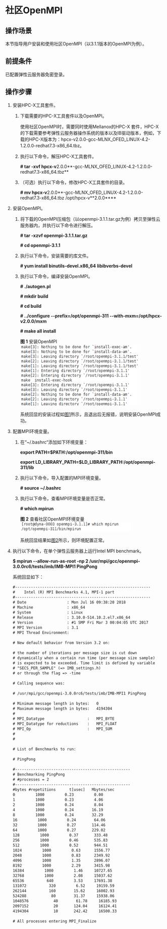 # 社区OpenMPI<a name="ZH-CN_TOPIC_0063425437"></a>

## 操作场景<a name="section5226638417947"></a>

本节指导用户安装和使用社区OpenMPI（以3.1.1版本的OpenMPI为例）。

## 前提条件<a name="section22262618171127"></a>

已配置弹性云服务器免密登录。

## 操作步骤<a name="section54197928171645"></a>

1.  安装HPC-X工具套件。
    1.  下载需要的HPC-X工具套件以及OpenMPI。

        使用社区OpenMPI时，需要同时使用Mellanox的HPC-X 套件，HPC-X 的下载需要参考弹性云服务器操作系统的版本以及IB驱动版本，例如，下载的HPC-X版本为：hpcx-v2.0.0-gcc-MLNX\_OFED\_LINUX-4.2-1.2.0.0-redhat7.3-x86\_64.tbz。

    2.  执行以下命令，解压HPC-X工具套件。

        **\# tar -xvf hpcx-v**2.0.0**-gcc-MLNX\_OFED\_LINUX-4.2-1.2.0.0-redhat7.3-x86\_64.tbz**

    3.  （可选）执行以下命令，修改HPC-X工具套件的目录。

        **\# mv  hpcx-v**2.0.0**-gcc-MLNX\_OFED\_LINUX-4.2-1.2.0.0-redhat7.3-x86\_64.tbz /opt/hpcx-v**2.0.0****

2.  安装OpenMPI。
    1.  将下载的OpenMPI压缩包（以openmpi-3.1.1.tar.gz为例）拷贝至弹性云服务器内，并执行以下命令进行解压。

        **\# tar -xzvf openmpi-3.1.1.tar.gz**

        **\# cd openmpi-3.1.1**

    2.  执行以下命令，安装需要的库文件。

        **\# yum install binutils-devel.x86\_64** **libibverbs-devel**

    3.  执行以下命令，编译安装OpenMPI。

        **\# ./autogen.pl**

        **\# mkdir build**

        **\# cd build**

        **\# ../configure --prefix=/opt/openmpi-311 --with-mxm=/opt/hpcx-v2.0.0/mxm**

        ****\#**  make all install**

        **图 1**  安装OpenMPI<a name="fig15516095175243"></a>  
        ![](figures/安装OpenMPI.png "安装OpenMPI")

        系统回显的安装过程如[图1](#fig15516095175243)所示，且退出后无报错，说明安装OpenMPI成功。

3.  配置MPI环境变量。
    1.  在“\~/.bashrc“添加如下环境变量：

        **export PATH=$PATH:/opt/openmpi-311/bin**

        **export LD\_LIBRARY\_PATH=$LD\_LIBRARY\_PATH:/opt/openmpi-311/lib**

    2.  执行以下命令，导入配置的MPI环境变量。

        **\# source \~/.bashrc**

    3.  执行以下命令，查看MPI环境变量是否正常。

        **\# which mpirun**

        **图 2**  查看社区OpenMPI环境变量<a name="fig10006482175243"></a>  
        ![](figures/查看社区OpenMPI环境变量.png "查看社区OpenMPI环境变量")

        系统回显结果如[图2](#fig10006482175243)所示，则环境配置正常。

4.  执行以下命令，在单个弹性云服务器上运行Intel MPI benchmark。

    **$ mpirun --allow-run-as-root -np 2 /usr/mpi/gcc/openmpi-3.0.0rc6/tests/imb/IMB-MPI1 PingPong**

    系统回显如下：

    ```
    #------------------------------------------------------------
    #    Intel (R) MPI Benchmarks 4.1, MPI-1 part
    #------------------------------------------------------------
    # Date                  : Mon Jul 16 09:38:20 2018
    # Machine               : x86_64
    # System                : Linux
    # Release               : 3.10.0-514.10.2.el7.x86_64
    # Version               : #1 SMP Fri Mar 3 00:04:05 UTC 2017
    # MPI Version           : 3.1
    # MPI Thread Environment:
    
    # New default behavior from Version 3.2 on:
    
    # the number of iterations per message size is cut down
    # dynamically when a certain run time (per message size sample)
    # is expected to be exceeded. Time limit is defined by variable
    # "SECS_PER_SAMPLE" (=> IMB_settings.h)
    # or through the flag => -time
    
    # Calling sequence was:
    
    # /usr/mpi/gcc/openmpi-3.0.0rc6/tests/imb/IMB-MPI1 PingPong
    
    # Minimum message length in bytes:   0
    # Maximum message length in bytes:   4194304
    #
    # MPI_Datatype                   :   MPI_BYTE
    # MPI_Datatype for reductions    :   MPI_FLOAT
    # MPI_Op                         :   MPI_SUM
    #
    #
    
    # List of Benchmarks to run:
    
    # PingPong
    
    #---------------------------------------------------
    # Benchmarking PingPong
    # #processes = 2
    #---------------------------------------------------
    #bytes #repetitions      t[usec]   Mbytes/sec
    0         1000         0.23         0.00
    1         1000         0.23         4.06
    2         1000         0.24         8.04
    4         1000         0.24        16.19
    8         1000         0.24        32.29
    16         1000         0.24        64.06
    32         1000         0.27       114.46
    64         1000         0.27       229.02
    128         1000         0.37       333.48
    256         1000         0.46       535.83
    512         1000         0.52       944.51
    1024         1000         0.63      1556.77
    2048         1000         0.83      2349.92
    4096         1000         1.35      2896.07
    8192         1000         2.29      3415.98
    16384         1000         1.46     10727.65
    32768         1000         2.08     15037.62
    65536          640         3.53     17691.38
    131072          320         6.52     19159.59
    262144          160        15.62     16002.93
    524288           80        31.37     15938.06
    1048576           40        61.78     16185.93
    2097152           20       124.04     16124.41
    4194304           10       242.42     16500.33
    
    # All processes entering MPI_Finalize
    ```


